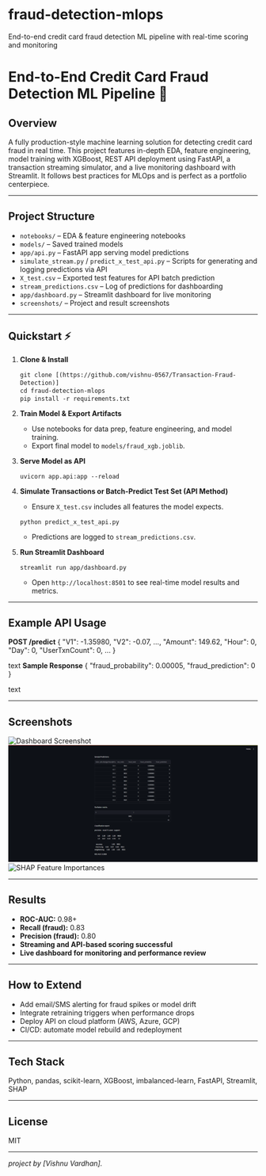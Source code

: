 # fraud-detection-mlops
End-to-end credit card fraud detection ML pipeline with real-time scoring and monitoring
# End-to-End Credit Card Fraud Detection ML Pipeline 🚀

## Overview

A fully production-style machine learning solution for detecting credit card fraud in real time. This project features in-depth EDA, feature engineering, model training with XGBoost, REST API deployment using FastAPI, a transaction streaming simulator, and a live monitoring dashboard with Streamlit. It follows best practices for MLOps and is perfect as a portfolio centerpiece.

---

## Project Structure

- `notebooks/` – EDA & feature engineering notebooks
- `models/` – Saved trained models
- `app/api.py` – FastAPI app serving model predictions
- `simulate_stream.py` / `predict_x_test_api.py` – Scripts for generating and logging predictions via API
- `X_test.csv` – Exported test features for API batch prediction
- `stream_predictions.csv` – Log of predictions for dashboarding
- `app/dashboard.py` – Streamlit dashboard for live monitoring
- `screenshots/` – Project and result screenshots

---

## Quickstart ⚡

1. **Clone & Install**
    ```
    git clone [(https://github.com/vishnu-0567/Transaction-Fraud-Detection)]
    cd fraud-detection-mlops
    pip install -r requirements.txt
    ```

2. **Train Model & Export Artifacts**
    - Use notebooks for data prep, feature engineering, and model training.
    - Export final model to `models/fraud_xgb.joblib`.

3. **Serve Model as API**
    ```
    uvicorn app.api:app --reload
    ```

4. **Simulate Transactions or Batch-Predict Test Set (API Method)**
    - Ensure `X_test.csv` includes all features the model expects.
    ```
    python predict_x_test_api.py
    ```
    - Predictions are logged to `stream_predictions.csv`.

5. **Run Streamlit Dashboard**
    ```
    streamlit run app/dashboard.py
    ```
    - Open `http://localhost:8501` to see real-time model results and metrics.

---

## Example API Usage

**POST /predict**
{
"V1": -1.35980, "V2": -0.07, ..., "Amount": 149.62, "Hour": 0, "Day": 0, "UserTxnCount": 0, ...
}

text
**Sample Response**
{
"fraud_probability": 0.00005,
"fraud_prediction": 0
}

text

---

## Screenshots

![Dashboard Screenshot](screenshots/dashboard_sample.png)
![API Docs](screenshots/api_docs.png)
![SHAP Feature Importances](screenshots/shap_importance.png)

---

## Results

- **ROC-AUC:** 0.98+
- **Recall (fraud):** 0.83
- **Precision (fraud):** 0.80
- **Streaming and API-based scoring successful**
- **Live dashboard for monitoring and performance review**

---

## How to Extend

- Add email/SMS alerting for fraud spikes or model drift
- Integrate retraining triggers when performance drops
- Deploy API on cloud platform (AWS, Azure, GCP)
- CI/CD: automate model rebuild and redeployment

---

## Tech Stack

Python, pandas, scikit-learn, XGBoost, imbalanced-learn, FastAPI, Streamlit, SHAP

---

## License

MIT

---

*project by [Vishnu Vardhan].*
